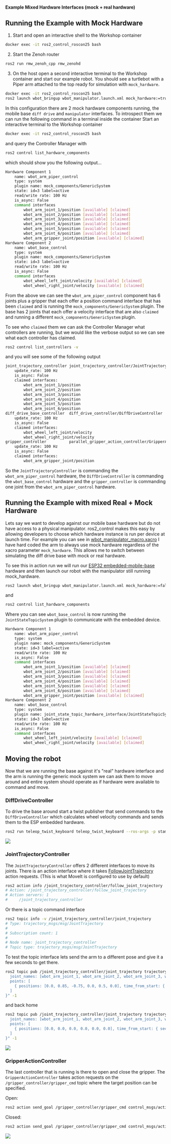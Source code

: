 #### Example Mixed Hardware Interfaces (mock + real hardware)

## Running the Example with Mock Hardware

1. Start and open an interactive shell to the Workshop container
```bash
docker exec -it ros2_control_roscon25 bash
```

2. Start the Zenoh router
```bash
ros2 run rmw_zenoh_cpp rmw_zenohd
```

3. On the host open a second interactive terminal to the Workshop container and start our example robot.
You should see a turtlebot with a Piper arm attached to the top ready for simulation with `mock_hardware`.
```bash
docker exec -it ros2_control_roscon25 bash
ros2 launch wbot_bringup wbot_manipulator.launch.xml mock_hardware:=true
```

In this configuration there are 2 mock hardware components running, the mobile base `diff drive` and `manipulator` interfaces.
To introspect them we can run the following command in a terminal inside the container
Start an interactive terminal to the Workshop container
```bash
docker exec -it ros2_control_roscon25 bash
```
and query the Controller Manager with
```bash
ros2 control list_hardware_components
```

which should show you the following output...
```bash
Hardware Component 1
	name: wbot_arm_piper_control
	type: system
	plugin name: mock_components/GenericSystem
	state: id=3 label=active
	read/write rate: 100 Hz
	is_async: False
	command interfaces
		wbot_arm_joint_1/position [available] [claimed]
		wbot_arm_joint_2/position [available] [claimed]
		wbot_arm_joint_3/position [available] [claimed]
		wbot_arm_joint_4/position [available] [claimed]
		wbot_arm_joint_5/position [available] [claimed]
		wbot_arm_joint_6/position [available] [claimed]
		wbot_arm_gripper_joint/position [available] [claimed]
Hardware Component 2
	name: wbot_base_control
	type: system
	plugin name: mock_components/GenericSystem
	state: id=3 label=active
	read/write rate: 100 Hz
	is_async: False
	command interfaces
		wbot_wheel_left_joint/velocity [available] [claimed]
		wbot_wheel_right_joint/velocity [available] [claimed]
```

From the above we can see the `wbot_arm_piper_control` component has 6 joints plus a gripper that each offer a position command interface that has been `claimed` and is running the `mock_components/GenericSystem` plugin.
The base has 2 joints that each offer a velocity interface that are also `claimed` and running a different `mock_components/GenericSystem` plugin.

To see who `claimed` them we can ask the Controller Manager what controllers are running, but we would like the verbose output so we can see what each controller has claimed.
```bash
ros2 control list_controllers -v
```

and you will see some of the following output
```bash
joint_trajectory_controller joint_trajectory_controller/JointTrajectoryController  active
	update_rate: 100 Hz
	is_async: False
	claimed interfaces:
		wbot_arm_joint_1/position
		wbot_arm_joint_2/position
		wbot_arm_joint_3/position
		wbot_arm_joint_4/position
		wbot_arm_joint_5/position
		wbot_arm_joint_6/position
diff_drive_base_controller  diff_drive_controller/DiffDriveController              active
	update_rate: 100 Hz
	is_async: False
	claimed interfaces:
		wbot_wheel_left_joint/velocity
		wbot_wheel_right_joint/velocity
gripper_controller          parallel_gripper_action_controller/GripperActionController  active
	update_rate: 100 Hz
	is_async: False
	claimed interfaces:
		wbot_arm_gripper_joint/position
```

So the `JointTrajectoryController` is commanding the `wbot_arm_piper_control` hardware, the `DiffDriveController` is commanding the `wbot_base_control` hardware and the `gripper_controller` is commanding one joint from the `wbot_arm_piper_control` hardware.

## Running the Example with mixed Real + Mock Hardware
Lets say we want to develop against our mobile base hardware but do not have access to a physical manipulator.
ros2_control makes this easy by allowing developers to choose which hardware instance is run per device at launch time.
For example you can see in [wbot_manipulator_macro.xacro](../zenoh_host/wbot_bringup/launch/wbot_manipulator.launch.xml#L25) I have hard coded the arm to always use mock hardware regardless of the xacro parameter `mock_hardware`.
This allows me to switch between simulating the diff drive base with mock or real hardware.

To see this in action run we will run our [ESP32 embedded-mobile-base](../embedded-mobile-base/) hardware and then launch our robot with the manipulator still running mock_hardware.
```bash
ros2 launch wbot_bringup wbot_manipulator.launch.xml mock_hardware:=false
```

and
```bash
ros2 control list_hardware_components
```

Where you can see `wbot_base_control` is now running the `JointStateTopicSystem` plugin to communicate with the embedded device.
```bash
Hardware Component 1
	name: wbot_arm_piper_control
	type: system
	plugin name: mock_components/GenericSystem
	state: id=3 label=active
	read/write rate: 100 Hz
	is_async: False
	command interfaces
		wbot_arm_joint_1/position [available] [claimed]
		wbot_arm_joint_2/position [available] [claimed]
		wbot_arm_joint_3/position [available] [claimed]
		wbot_arm_joint_4/position [available] [claimed]
		wbot_arm_joint_5/position [available] [claimed]
		wbot_arm_joint_6/position [available] [claimed]
		wbot_arm_gripper_joint/position [available] [claimed]
Hardware Component 2
	name: wbot_base_control
	type: system
	plugin name: joint_state_topic_hardware_interface/JointStateTopicSystem
	state: id=3 label=active
	read/write rate: 100 Hz
	is_async: False
	command interfaces
		wbot_wheel_left_joint/velocity [available] [claimed]
		wbot_wheel_right_joint/velocity [available] [claimed]
```

## Moving the robot
Now that we are running the base against it's "real" hardware interface and the arm is running the generic mock system we can ask them to move around and entire system should operate as if hardware were available to command and move.

### DiffDriveController
To drive the base around start a twist publisher that send commands to the `DiffDriveController` which calculates wheel velocity commands and sends them to the ESP embedded hardware.
```bash
ros2 run teleop_twist_keyboard teleop_twist_keyboard --ros-args -p stamped:=true
```

<img src="wbot_teleop.gif">

### JointTrajectoryController
The `JointTrajectoryController` offers 2 different interfaces to move its joints.
There is an action interface where it takes [FollowJointTrajectory](https://github.com/ros-controls/control_msgs/blob/master/control_msgs/action/FollowJointTrajectory.action) action requests. (This is what MoveIt is configured to use by default)
```bash
ros2 action info /joint_trajectory_controller/follow_joint_trajectory
# Action: /joint_trajectory_controller/follow_joint_trajectory
# Action servers: 1
#     /joint_trajectory_controller
```
Or there is a topic command interface
```bash
ros2 topic info -v /joint_trajectory_controller/joint_trajectory
# Type: trajectory_msgs/msg/JointTrajectory
#
# Subscription count: 1
#
# Node name: joint_trajectory_controller
# Topic type: trajectory_msgs/msg/JointTrajectory

```

To test the topic interface lets send the arm to a different pose and give it a few seconds to get there.
```bash
ros2 topic pub /joint_trajectory_controller/joint_trajectory trajectory_msgs/JointTrajectory "{
  joint_names: [wbot_arm_joint_1, wbot_arm_joint_2, wbot_arm_joint_3, wbot_arm_joint_4, wbot_arm_joint_5, wbot_arm_joint_6, ],
  points: [
    { positions: [0.0, 0.85, -0.75, 0.0, 0.5, 0.0], time_from_start: { sec: 2 } },
  ]
}" -1
```

and back home
```bash
ros2 topic pub /joint_trajectory_controller/joint_trajectory trajectory_msgs/JointTrajectory "{
  joint_names: [wbot_arm_joint_1, wbot_arm_joint_2, wbot_arm_joint_3, wbot_arm_joint_4, wbot_arm_joint_5, wbot_arm_joint_6, ],
  points: [
    { positions: [0.0, 0.0, 0.0, 0.0, 0.0, 0.0], time_from_start: { sec: 1 } },
  ]
}" -1
```
<img src="wbot_manipulator_move.gif">

### GripperActionController
The last controller that is running is there to open and close the gripper.
The `GripperActionController` takes action requests on the `/gripper_controller/gripper_cmd` topic where the target position can be specified.

Open:
```bash
ros2 action send_goal /gripper_controller/gripper_cmd control_msgs/action/ParallelGripperCommand "{command: {name: [wbot_arm_gripper_joint], position: [0.03]}}"
```
Closed:
```bash
ros2 action send_goal /gripper_controller/gripper_cmd control_msgs/action/ParallelGripperCommand "{command: {name: [wbot_arm_gripper_joint], position: [0.0]}}"
```

<img src="wbot_gripper.gif">
